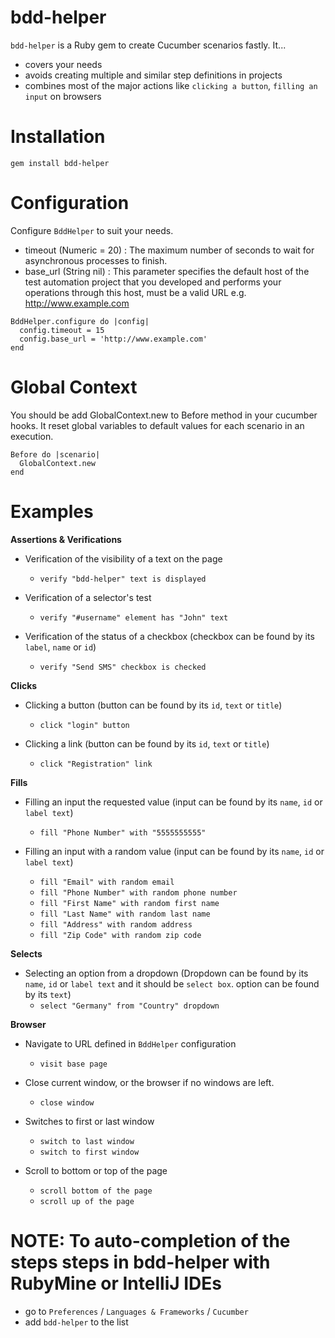 # bdd-helper

`bdd-helper` is a Ruby gem to create Cucumber scenarios fastly. It...

* covers your needs
* avoids creating multiple and similar step definitions in projects
* combines most of the major actions like `clicking a button`, `filling an input` on browsers

# Installation

```
gem install bdd-helper
```

# Configuration

Configure `BddHelper` to suit your needs.
- timeout (Numeric = 20) : The maximum number of seconds to wait for asynchronous processes to finish.
- base_url (String nil)  : This parameter specifies the default host of the test automation project that you developed and performs your operations through this host, must be a valid URL e.g. http://www.example.com

```
BddHelper.configure do |config|
  config.timeout = 15 
  config.base_url = 'http://www.example.com'
end
```

# Global Context

You should be add GlobalContext.new to Before method in your cucumber hooks. It reset global variables to default values for each scenario in an execution.


```
Before do |scenario|
  GlobalContext.new
end
```


# Examples

**Assertions & Verifications**

* Verification of the visibility of a text on the page
    * `verify "bdd-helper" text is displayed`


* Verification of a selector's test
    * `verify "#username" element has "John" text`


* Verification of the status of a checkbox (checkbox can be found by its `label`, `name` or `id`)
    * `verify "Send SMS" checkbox is checked`

**Clicks**

* Clicking a button (button can be found by its `id`, `text` or `title`)
    * `click "login" button`


* Clicking a link (button can be found by its `id`, `text` or `title`)
    * `click "Registration" link`

**Fills**

* Filling an input the requested value (input can be found by its `name`, `id` or `label text`)
    * `fill "Phone Number" with "5555555555"`


* Filling an input with a random value (input can be found by its `name`, `id` or `label text`)
    * `fill "Email" with random email`
    * `fill "Phone Number" with random phone number`
    * `fill "First Name" with random first name`
    * `fill "Last Name" with random last name`
    * `fill "Address" with random address`
    * `fill "Zip Code" with random zip code`

**Selects**

* Selecting an option from a dropdown
  (Dropdown can be found by its `name`, `id` or `label text` and it should be `select box`. option can be found by
  its `text`)
    * `select "Germany" from "Country" dropdown`

**Browser**

* Navigate to URL defined in `BddHelper` configuration
    * `visit base page`


* Close current window, or the browser if no windows are left.
    * `close window`


* Switches to first or last window
    * `switch to last window`
    * `switch to first window`


* Scroll to bottom or top of the page
    * `scroll bottom of the page`
    * `scroll up of the page`
  
# NOTE: To auto-completion of the steps steps in bdd-helper with RubyMine or IntelliJ IDEs

* go to `Preferences` / `Languages & Frameworks` / `Cucumber`
* add `bdd-helper` to the list
